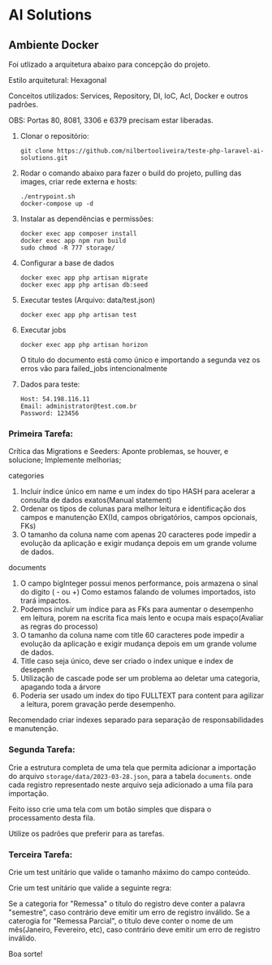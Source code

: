# AI Solutions

## Ambiente Docker

Foi utlizado a arquitetura abaixo para concepção do projeto.


Estilo arquitetural: Hexagonal

Conceitos utilizados: Services, Repository, DI, IoC, Acl, Docker e outros padrões.

OBS: Portas 80, 8081, 3306 e 6379 precisam estar liberadas.

1. Clonar o repositório:
     ```
    git clone https://github.com/nilbertooliveira/teste-php-laravel-ai-solutions.git
     ```

2. Rodar o comando abaixo para fazer o build do projeto, pulling das images, criar rede externa e hosts:
   ```
   ./entrypoint.sh 
   docker-compose up -d
   ```
3. Instalar as dependências e permissões:
    ```
    docker exec app composer install
    docker exec app npm run build
    sudo chmod -R 777 storage/
    ```

4. Configurar a base de dados
    ```
    docker exec app php artisan migrate
    docker exec app php artisan db:seed
    ```
5. Executar testes  (Arquivo: data/test.json)
    ```
   docker exec app php artisan test
    ```
6. Executar jobs
    ```
   docker exec app php artisan horizon
    ```
   O titulo do documento está como único e  importando a segunda vez os erros vão para failed_jobs intencionalmente


7. Dados para teste:
    ```
    Host: 54.198.116.11
    Email: administrator@test.com.br
    Password: 123456
    ```


### Primeira Tarefa:

Crítica das Migrations e Seeders: Aponte problemas, se houver, e solucione; Implemente melhorias;

categories
1) Incluir índice único em name e um index do tipo HASH para acelerar a consulta de dados exatos(Manual statement)
2) Ordenar os tipos de colunas para melhor leitura e identificação dos campos e manutenção EX(Id, campos obrigatórios, campos opcionais, FKs)
3) O tamanho da coluna name com apenas 20 caracteres pode impedir a evolução da aplicação e exigir mudança depois em um grande volume de dados.

documents

1) O campo bigInteger  possui menos performance, pois armazena o sinal do dígito ( - ou +)
   Como estamos falando de volumes importados, isto trará impactos.
2) Podemos incluir um índice para as FKs para aumentar o desempenho em leitura, porem na escrita fica mais lento e ocupa mais espaço(Avaliar as regras do processo)
3) O tamanho da coluna name com title 60 caracteres pode impedir a evolução da aplicação e exigir mudança depois em um grande volume de dados.
4) Title caso seja único, deve ser criado o index unique e index de desepenh
5) Utilização de cascade pode ser um problema ao deletar uma categoria, apagando toda a árvore
6) Poderia ser usado um index do tipo FULLTEXT para content para agilizar a leitura, porem gravação perde desempenho.

Recomendado criar indexes separado para separação de responsabilidades e manutenção.

### Segunda Tarefa:

Crie a estrutura completa de uma tela que permita adicionar a importação do arquivo `storage/data/2023-03-28.json`, para a tabela `documents`. onde cada registro representado neste arquivo seja adicionado a uma fila para importação.

Feito isso crie uma tela com um botão simples que dispara o processamento desta fila.

Utilize os padrões que preferir para as tarefas.

### Terceira Tarefa:

Crie um test unitário que valide o tamanho máximo do campo conteúdo.

Crie um test unitário que valide a seguinte regra:

Se a categoria for "Remessa" o título do registro deve conter a palavra "semestre", caso contrário deve emitir um erro de registro inválido.
Se a caterogia for "Remessa Parcial", o titulo deve conter o nome de um mês(Janeiro, Fevereiro, etc), caso contrário deve emitir um erro de registro inválido.


Boa sorte!
